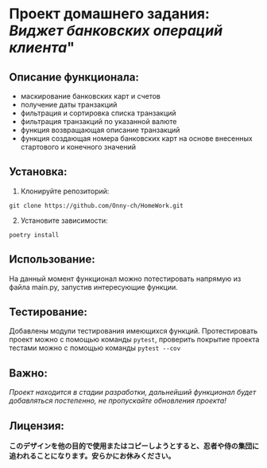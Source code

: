 # Проект домашнего задания: *Виджет банковских операций клиента*"

## Описание функционала:

- маскирование банковских карт и счетов
- получение даты транзакций
- фильтрация и сортировка списка транзакций
- фильтрация транзакций по указанной валюте
- функция возвращающая описание транзакций
- функция создающая номера банковских карт на основе внесенных стартового и конечного значений

## Установка:

1. Клонируйте репозиторий:
```
git clone https://github.com/Onny-ch/HomeWork.git
```
2. Установите зависимости:
```
poetry install 
```

## Использование:

На данный момент функционал можно потестировать напрямую из файла main.py, запустив интересующие
функции. 

## Тестирование:

Добавлены модули тестирования имеющихся функций. Протестировать проект можно с помощью команды
`pytest`, проверить покрытие проекта тестами можно с помощью команды `pytest --cov`

## Важно:

*Проект находится в стадии разработки, дальнейший функционал будет добавляться постепенно, не пропускайте обновления
проекта!*

## Лицензия:

**このデザインを他の目的で使用またはコピーしようとすると、忍者や侍の集団に追われることになります。安らかにお休みください。**